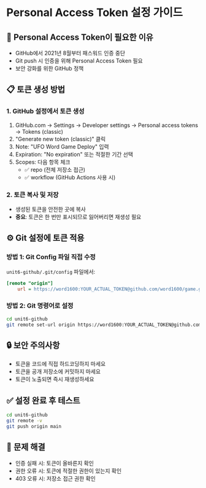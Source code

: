 # Personal Access Token 설정 가이드

## 🔑 Personal Access Token이 필요한 이유
- GitHub에서 2021년 8월부터 패스워드 인증 중단
- Git push 시 인증을 위해 Personal Access Token 필요
- 보안 강화를 위한 GitHub 정책

## 📋 토큰 생성 방법

### 1. GitHub 설정에서 토큰 생성
1. GitHub.com → Settings → Developer settings → Personal access tokens → Tokens (classic)
2. "Generate new token (classic)" 클릭
3. Note: "UFO Word Game Deploy" 입력
4. Expiration: "No expiration" 또는 적절한 기간 선택
5. Scopes: 다음 항목 체크
   - ✅ repo (전체 저장소 접근)
   - ✅ workflow (GitHub Actions 사용 시)

### 2. 토큰 복사 및 저장
- 생성된 토큰을 안전한 곳에 복사
- **중요**: 토큰은 한 번만 표시되므로 잃어버리면 재생성 필요

## ⚙️ Git 설정에 토큰 적용

### 방법 1: Git Config 파일 직접 수정
`unit6-github/.git/config` 파일에서:
```ini
[remote "origin"]
	url = https://word1600:YOUR_ACTUAL_TOKEN@github.com/word1600/game.git
```

### 방법 2: Git 명령어로 설정
```bash
cd unit6-github
git remote set-url origin https://word1600:YOUR_ACTUAL_TOKEN@github.com/word1600/game.git
```

## 🔒 보안 주의사항
- 토큰을 코드에 직접 하드코딩하지 마세요
- 토큰을 공개 저장소에 커밋하지 마세요
- 토큰이 노출되면 즉시 재생성하세요

## ✅ 설정 완료 후 테스트
```bash
cd unit6-github
git remote -v
git push origin main
```

## 🚨 문제 해결
- 인증 실패 시: 토큰이 올바른지 확인
- 권한 오류 시: 토큰에 적절한 권한이 있는지 확인
- 403 오류 시: 저장소 접근 권한 확인

